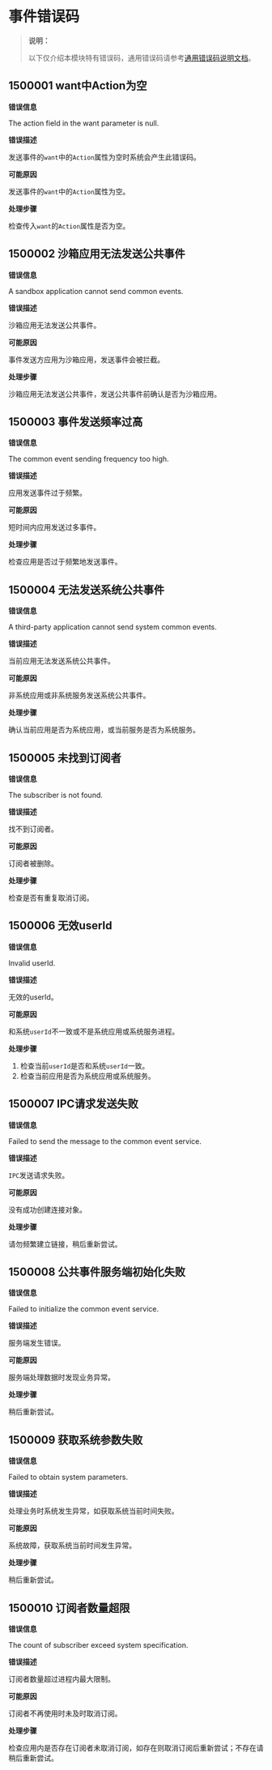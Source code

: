 # 事件错误码

> **说明：**
>
> 以下仅介绍本模块特有错误码，通用错误码请参考[通用错误码说明文档](../errorcode-universal.md)。

## 1500001 want中Action为空

**错误信息**

The action field in the want parameter is null.

**错误描述**

发送事件的`want`中的`Action`属性为空时系统会产生此错误码。

**可能原因**

发送事件的`want`中的`Action`属性为空。

**处理步骤**

检查传入`want`的`Action`属性是否为空。

##  1500002 沙箱应用无法发送公共事件

**错误信息**

A sandbox application cannot send common events.

**错误描述**

沙箱应用无法发送公共事件。

**可能原因**

事件发送方应用为沙箱应用，发送事件会被拦截。

**处理步骤**

沙箱应用无法发送公共事件，发送公共事件前确认是否为沙箱应用。

##  1500003 事件发送频率过高

**错误信息**

The common event sending frequency too high.

**错误描述**

应用发送事件过于频繁。

**可能原因**

短时间内应用发送过多事件。

**处理步骤**

检查应用是否过于频繁地发送事件。

##  1500004 无法发送系统公共事件

**错误信息**

A third-party application cannot send system common events.

**错误描述**

当前应用无法发送系统公共事件。

**可能原因**

非系统应用或非系统服务发送系统公共事件。

**处理步骤**

确认当前应用是否为系统应用，或当前服务是否为系统服务。

##  1500005 未找到订阅者

**错误信息**

The subscriber is not found.

**错误描述**

找不到订阅者。

**可能原因**

订阅者被删除。

**处理步骤**

检查是否有重复取消订阅。

##  1500006 无效userId

**错误信息**

Invalid userId.

**错误描述**

无效的userId。

**可能原因**

和系统`userId`不一致或不是系统应用或系统服务进程。

**处理步骤**

1. 检查当前`userId`是否和系统`userId`一致。
2. 检查当前应用是否为系统应用或系统服务。

##  1500007 IPC请求发送失败

**错误信息**

Failed to send the message to the common event service.

**错误描述**

`IPC`发送请求失败。

**可能原因**

没有成功创建连接对象。

**处理步骤**

请勿频繁建立链接，稍后重新尝试。

##  1500008 公共事件服务端初始化失败

**错误信息**

Failed to initialize the common event service.

**错误描述**

服务端发生错误。

**可能原因**

服务端处理数据时发现业务异常。

**处理步骤**

稍后重新尝试。

##  1500009 获取系统参数失败

**错误信息**

Failed to obtain system parameters.

**错误描述**

处理业务时系统发生异常，如获取系统当前时间失败。

**可能原因**

系统故障，获取系统当前时间发生异常。

**处理步骤**

稍后重新尝试。

##  1500010 订阅者数量超限

**错误信息**

The count of subscriber exceed system specification.

**错误描述**

订阅者数量超过进程内最大限制。

**可能原因**

订阅者不再使用时未及时取消订阅。

**处理步骤**

检查应用内是否存在订阅者未取消订阅，如存在则取消订阅后重新尝试；不存在请稍后重新尝试。